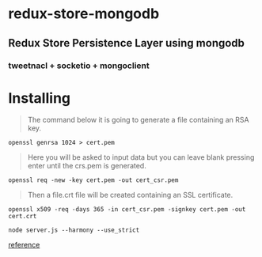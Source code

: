 
# redux-store-mongodb
## Redux Store Persistence Layer using mongodb

### tweetnacl + socketio + mongoclient 


# Installing 

> The command below it is going to generate a file containing an RSA key.

`openssl genrsa 1024 > cert.pem`

> Here you will be asked to input data but you can leave blank pressing enter until the crs.pem is generated.

`openssl req -new -key cert.pem -out cert_csr.pem`

> Then a file.crt file will be created containing an SSL certificate.

`openssl x509 -req -days 365 -in cert_csr.pem -signkey cert.pem -out cert.crt`

`node server.js --harmony --use_strict`

[reference](https://medium.com/@dai_shi/tail-call-optimization-tco-in-node-v6-e2492c9d5b7c)